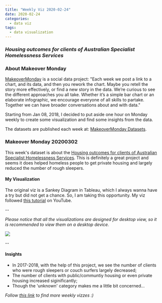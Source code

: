 ```yaml
---
title: "Weekly Viz 2020-02-24"
date: 2020-02-24
categories:
  - data viz
tags:
  - data visualization
---
```


### *Housing outcomes for clients of Australian Specialist Homelessness Services*


### About Makeover Monday

[MakeoverMonday](http://www.makeovermonday.co.uk/) is a social data project:
"Each week we post a link to a chart, and its data, and then you rework the chart.
Maybe you retell the story more effectively, or find a new story in the data.
We’re curious to see the different approaches you all take. Whether it’s a simple bar chart or an elaborate infographic, we encourage everyone of all skills to partake.
Together we can have broader conversations about and with data."

Starting from Jan 08, 2018, I decided to put aside one hour on Monday weekly to create some visualization and find some insights from the data.

The datasets are published each week at: [MakeoverMonday Datasets](http://www.makeovermonday.co.uk/data/).

### Makeover Monday 20200302

This week's dataset is about the [Housing outcomes for clients of Australian Specialist Homelessness Services](https://www.housingdata.gov.au/dashboard/rex4y12rnpp8rky). This is definitely a great project and seems it does helped homeless people to get private housing and largely reduced the number of rough sleepers.  

#### My Visualization

The original viz is a Sankey Diagram in Tableau, which I always wanna have a try but did not get a chance. So, I am taking this opportunity. My viz followed [this tutorial](https://www.youtube.com/watch?v=1HwCzlA9hI4) on YouTube.  

--  

*Please notice that all the visualizations are designed for desktop view, so it is recommended to view them on a desktop device.*  

<div class='tableauPlaceholder' id='viz1582601507371' style='position: relative'>
<noscript><a href='#'>
  <img alt=' ' src='https:&#47;&#47;public.tableau.com&#47;static&#47;images&#47;Ma&#47;MakeOverMonday2020224AustraliaHomelessnessServiceHousingOutcomes&#47;AustraliaHomelessServicesHousingOutcomes&#47;1_rss.png' style='border: none' />
</a></noscript>
<object class='tableauViz'  style='display:none;'>
  <param name='host_url' value='https%3A%2F%2Fpublic.tableau.com%2F' />
  <param name='embed_code_version' value='3' />
  <param name='site_root' value='' />
  <param name='name' value='MakeOverMonday2020224AustraliaHomelessnessServiceHousingOutcomes&#47;AustraliaHomelessServicesHousingOutcomes' />
  <param name='tabs' value='no' />
  <param name='toolbar' value='yes' />
  <param name='static_image' value='https:&#47;&#47;public.tableau.com&#47;static&#47;images&#47;Ma&#47;MakeOverMonday2020224AustraliaHomelessnessServiceHousingOutcomes&#47;AustraliaHomelessServicesHousingOutcomes&#47;1.png' />
  <param name='animate_transition' value='yes' />
  <param name='display_static_image' value='yes' />
  <param name='display_spinner' value='yes' />
  <param name='display_overlay' value='yes' />
  <param name='display_count' value='yes' />
</object></div>             
<script type='text/javascript'>          
  var divElement = document.getElementById('viz1582601507371');     
  var vizElement = divElement.getElementsByTagName('object')[0];           
  if ( divElement.offsetWidth > 800 ) { vizElement.style.width='800px';vizElement.style.height='827px';} else if ( divElement.offsetWidth > 500 ) { vizElement.style.width='800px';vizElement.style.height='827px';} else { vizElement.style.width='100%';vizElement.style.height='1177px';}         
  var scriptElement = document.createElement('script');           
  scriptElement.src = 'https://public.tableau.com/javascripts/api/viz_v1.js';            
  vizElement.parentNode.insertBefore(scriptElement, vizElement);             
</script>
  
  
--  

#### Insights
* In 2017-2018, with the help of this project, we see the number of clients who were rough sleepers or couch surfers largely decreased;  
* The number of clients with public/communtiy housing or even private housing increased siginificantly;  
* Though the 'unknown' category makes me a little bit concerned...  


*Follow [this link](https://yudong-94.github.io/personal-website/project/MakeOverMonday2020/) to find more weekly vizzes :)*